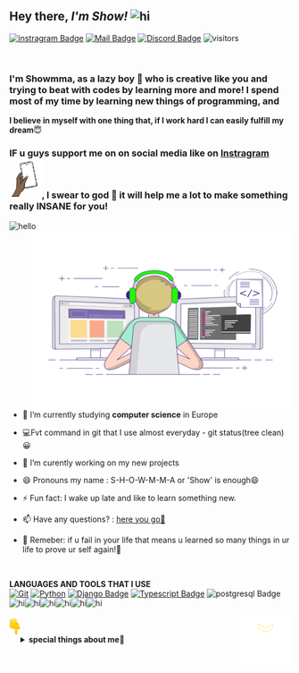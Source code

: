 ## **Hey there**, *I'm Show!* <img src="https://i.pinimg.com/originals/57/5a/20/575a20918d349a354cc636a0d49b35a0.gif" width="58px" alt="hi">


[![instragram Badge](https://img.shields.io/badge/-@show-e84393?style=flat&labelColor=a12294&logo=instagram&logoColor=white)](https://www.instagram.com/shows_creation/?hl=en) [![Mail Badge](https://img.shields.io/badge/-showmma-ff2b5d?style=flat&labelColor=ff003c&logo=gmail&logoColor=white)](id2019showbikshowmma@gmail.com)  [![Discord Badge](https://img.shields.io/badge/-Discord-7f49e3?style=flat&labelColor=4d1fa3&logo=Discord&logoColor=white)](https://discord.gg/hnHQP25Yp8)
![visitors](https://visitor-badge.glitch.me/badge?page_id=show) 





<br>

### I'm Showmma, as a lazy boy 🥺  who is **creative** like you and trying to beat with codes by learning more and more! I spend most of my time by learning new things of programming, and  
**I believe in myself with one thing that, if I work hard I can easily fulfill my dream**😇


###   **IF u guys support me on  on social media like on [Instragram](https://www.instagram.com/shows_creation/?hl=en) <img src="github3.gif" width="58px" alt="hi">, I swear to god 🥺 it will help me a lot to make something really **INSANE** for you!**


<img src="https://i.pinimg.com/originals/7b/13/7c/7b137c48419e95e12416e783cc804e45.gif" width="68px" alt="hello">









 <meta name="viewport" content="width=device-width, initial-scale=1.0">



 <img align="right" alt="GIF" src="github4.gif" width="475" height="320"  />

- 🔭 I’m currently studying **computer science** in Europe

- 💻Fvt command in git that I use almost everyday - git status(tree clean)😀

- 🤔 I’m curently working on my new projects

- 😄 Pronouns my name : S-H-O-W-M-M-A or 'Show' is enough😄

- ⚡ Fun fact: I wake up late and like to learn something new.

- 📫 Have any questions? : [here you go🤫](id2019showbikshowmma@gmail.com)

- 🤫 Remeber: if u fail in your life that means u learned so many things in ur life to prove ur self again!💖 


<br>

 ****LANGUAGES AND TOOLS THAT I USE**** 
<br>
[![Git](https://img.shields.io/badge/-GIT-f76300?style=for-the-badge&labelColor=white&logo=Git&logoColor=f76300)](#) [![Python](https://img.shields.io/badge/-Python-e0a51b?style=for-the-badge&labelColor=blue&logo=Python&logoColor=ffde00&)](#) [![Django Badge](https://img.shields.io/badge/-Django-227328?style=for-the-badge&labelColor=white&logo=Django&logoColor=2c7a05)](#) [![Typescript Badge](https://img.shields.io/badge/-Typescript-08c2cc?style=for-the-badge&labelColor=grey&logo=typescript&logoColor=0fe7f2)](#) ![postgresql Badge](https://img.shields.io/badge/-postgresql-0884c7?style=for-the-badge&labelColor=lightgreen&logo=postgresql&logoColor=0884c7) 
<br>
<img src="https://media2.giphy.com/media/5HdEmwf5bvax2/source.gif" width="58px" alt="hi"><img src="https://media2.giphy.com/media/5HdEmwf5bvax2/source.gif" width="58px" alt="hi"><img src="https://media2.giphy.com/media/5HdEmwf5bvax2/source.gif" width="58px" alt="hi"><img src="https://media2.giphy.com/media/5HdEmwf5bvax2/source.gif" width="58px" alt="hi"><img src="https://media2.giphy.com/media/5HdEmwf5bvax2/source.gif" width="58px" alt="hi"><img src="https://media2.giphy.com/media/5HdEmwf5bvax2/source.gif" width="58px" alt="hi">


<img align="right" alt="GIF" src="github8.gif" width="90"  />
<img align="left" alt="GIF" src="github6.gif" width="19.9"  />


<br />

<br>



<details>

<summary>
<b>special things about me<b>🤫 
</summary>

<br >




#### **My daily coding stats like** Gtav😄

<!--START_SECTION:waka-->
```yml

Django       7 hrs 11 mins   ▓▓▓▓▓▓▓▓▓▓▓▓▓▓▓▓▓▓▓▓▓▓▓▓▓▓▓▓▓▓▓▓▓░░░░░░░░

Python       4 hrs 50 mins   ▓▓▓▓▓▓▓▓▓▓▓▓▓▓▓▓▓▓▓▓▓░░░░░░░░░░░░░░░░░░░░

Algorithms   2 hrs 27 mins   ▓▓▓▓▓▓▓▓▓▓▓░░░░░░░░░░░░░░░░░░░░░░░░░░░░░░

OAuth              35 mins   ▓▓▓▓░░░░░░░░░░░░░░░░░░░░░░░░░░░░░░░░░░░░░

scss               20 mins   ▓▓░░░░░░░░░░░░░░░░░░░░░░░░░░░░░░░░░░░░░░░    

others             14 mins   ▓░░░░░░░░░░░░░░░░░░░░░░░░░░░░░░░░░░░░░░░░
```
<!--END_SECTION:waka-->

#### **Github Stats**✅

![Show's GitHub stats](https://github-readme-stats.vercel.app/api?username=Shows-creation&show_icons=true&theme=monokai&icon_color=fcf00a&text_color=94f23d&bg_color=9175ff&title_color=28ed7a&border_radius=31) 

</details>



